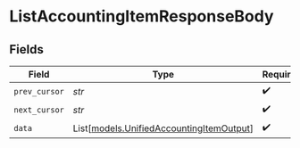 # ListAccountingItemResponseBody


## Fields

| Field                                                                                | Type                                                                                 | Required                                                                             | Description                                                                          |
| ------------------------------------------------------------------------------------ | ------------------------------------------------------------------------------------ | ------------------------------------------------------------------------------------ | ------------------------------------------------------------------------------------ |
| `prev_cursor`                                                                        | *str*                                                                                | :heavy_check_mark:                                                                   | N/A                                                                                  |
| `next_cursor`                                                                        | *str*                                                                                | :heavy_check_mark:                                                                   | N/A                                                                                  |
| `data`                                                                               | List[[models.UnifiedAccountingItemOutput](../models/unifiedaccountingitemoutput.md)] | :heavy_check_mark:                                                                   | N/A                                                                                  |